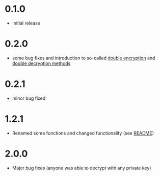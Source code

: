 # 0.1.0
* Initial release
# 0.2.0
* some bug fixes and introduction to so-called [double encryption](https://www.mindupstream.com/ssdd/zot/zotcrypto/posts/encrypto-rsa#doubleenc) and [double decryption methods](https://www.mindupstream.com/ssdd/zot/zotcrypto/posts/encrypto-rsa#doubledec)
# 0.2.1
* minor bug fixed
# 1.2.1
* Renamed some functions and changed functionality (see [README](README.md))
# 2.0.0
* Major bug fixes (anyone was able to decrypt with any private key)